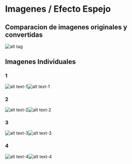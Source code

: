 # Imagenes / Efecto Espejo

## Comparacion de imagenes originales y convertidas
![alt tag](docs/imagenes_originales_convertidas.png)

## Imagenes Individuales

### 1
![alt text-1](docs/messi5.jpg "it")![alt text-1](docs/messi5_volteado.jpg "it2")

### 2
![alt text-2](docs/blur.jpg "it")![alt text-2](docs/blur_volteado.jpg "it2")

### 3
![alt text-3](docs/lena.jpg "it")![alt text-3](docs/lena_volteado.jpg "it2")

### 4
![alt text-4](docs/starry_night.jpg "it")![alt text-4](docs/starry_night_volteado.jpg "it2")


